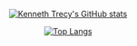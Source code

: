 <div style="text-align: center">

[![Kenneth Trecy's GitHub stats](https://github-readme-stats.vercel.app/api?username=kennethtrecy&count_private=true&show_icons=true&theme=tokyoplus)](https://github.com/anuraghazra/github-readme-stats)

[![Top Langs](https://github-readme-stats.vercel.app/api/top-langs/?username=kennethtrecy)](https://github.com/anuraghazra/github-readme-stats)

</div>
